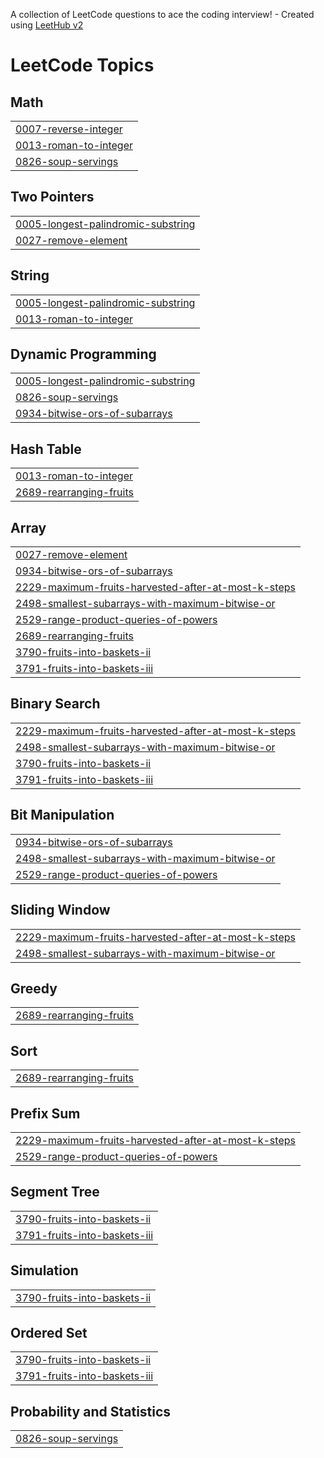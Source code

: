 A collection of LeetCode questions to ace the coding interview! - Created using [LeetHub v2](https://github.com/arunbhardwaj/LeetHub-2.0)
<!---LeetCode Topics Start-->
# LeetCode Topics
## Math
|  |
| ------- |
| [0007-reverse-integer](https://github.com/abenezer444/DSA/tree/master/0007-reverse-integer) |
| [0013-roman-to-integer](https://github.com/abenezer444/DSA/tree/master/0013-roman-to-integer) |
| [0826-soup-servings](https://github.com/abenezer444/DSA/tree/master/0826-soup-servings) |
## Two Pointers
|  |
| ------- |
| [0005-longest-palindromic-substring](https://github.com/abenezer444/DSA/tree/master/0005-longest-palindromic-substring) |
| [0027-remove-element](https://github.com/abenezer444/DSA/tree/master/0027-remove-element) |
## String
|  |
| ------- |
| [0005-longest-palindromic-substring](https://github.com/abenezer444/DSA/tree/master/0005-longest-palindromic-substring) |
| [0013-roman-to-integer](https://github.com/abenezer444/DSA/tree/master/0013-roman-to-integer) |
## Dynamic Programming
|  |
| ------- |
| [0005-longest-palindromic-substring](https://github.com/abenezer444/DSA/tree/master/0005-longest-palindromic-substring) |
| [0826-soup-servings](https://github.com/abenezer444/DSA/tree/master/0826-soup-servings) |
| [0934-bitwise-ors-of-subarrays](https://github.com/abenezer444/DSA/tree/master/0934-bitwise-ors-of-subarrays) |
## Hash Table
|  |
| ------- |
| [0013-roman-to-integer](https://github.com/abenezer444/DSA/tree/master/0013-roman-to-integer) |
| [2689-rearranging-fruits](https://github.com/abenezer444/DSA/tree/master/2689-rearranging-fruits) |
## Array
|  |
| ------- |
| [0027-remove-element](https://github.com/abenezer444/DSA/tree/master/0027-remove-element) |
| [0934-bitwise-ors-of-subarrays](https://github.com/abenezer444/DSA/tree/master/0934-bitwise-ors-of-subarrays) |
| [2229-maximum-fruits-harvested-after-at-most-k-steps](https://github.com/abenezer444/DSA/tree/master/2229-maximum-fruits-harvested-after-at-most-k-steps) |
| [2498-smallest-subarrays-with-maximum-bitwise-or](https://github.com/abenezer444/DSA/tree/master/2498-smallest-subarrays-with-maximum-bitwise-or) |
| [2529-range-product-queries-of-powers](https://github.com/abenezer444/DSA/tree/master/2529-range-product-queries-of-powers) |
| [2689-rearranging-fruits](https://github.com/abenezer444/DSA/tree/master/2689-rearranging-fruits) |
| [3790-fruits-into-baskets-ii](https://github.com/abenezer444/DSA/tree/master/3790-fruits-into-baskets-ii) |
| [3791-fruits-into-baskets-iii](https://github.com/abenezer444/DSA/tree/master/3791-fruits-into-baskets-iii) |
## Binary Search
|  |
| ------- |
| [2229-maximum-fruits-harvested-after-at-most-k-steps](https://github.com/abenezer444/DSA/tree/master/2229-maximum-fruits-harvested-after-at-most-k-steps) |
| [2498-smallest-subarrays-with-maximum-bitwise-or](https://github.com/abenezer444/DSA/tree/master/2498-smallest-subarrays-with-maximum-bitwise-or) |
| [3790-fruits-into-baskets-ii](https://github.com/abenezer444/DSA/tree/master/3790-fruits-into-baskets-ii) |
| [3791-fruits-into-baskets-iii](https://github.com/abenezer444/DSA/tree/master/3791-fruits-into-baskets-iii) |
## Bit Manipulation
|  |
| ------- |
| [0934-bitwise-ors-of-subarrays](https://github.com/abenezer444/DSA/tree/master/0934-bitwise-ors-of-subarrays) |
| [2498-smallest-subarrays-with-maximum-bitwise-or](https://github.com/abenezer444/DSA/tree/master/2498-smallest-subarrays-with-maximum-bitwise-or) |
| [2529-range-product-queries-of-powers](https://github.com/abenezer444/DSA/tree/master/2529-range-product-queries-of-powers) |
## Sliding Window
|  |
| ------- |
| [2229-maximum-fruits-harvested-after-at-most-k-steps](https://github.com/abenezer444/DSA/tree/master/2229-maximum-fruits-harvested-after-at-most-k-steps) |
| [2498-smallest-subarrays-with-maximum-bitwise-or](https://github.com/abenezer444/DSA/tree/master/2498-smallest-subarrays-with-maximum-bitwise-or) |
## Greedy
|  |
| ------- |
| [2689-rearranging-fruits](https://github.com/abenezer444/DSA/tree/master/2689-rearranging-fruits) |
## Sort
|  |
| ------- |
| [2689-rearranging-fruits](https://github.com/abenezer444/DSA/tree/master/2689-rearranging-fruits) |
## Prefix Sum
|  |
| ------- |
| [2229-maximum-fruits-harvested-after-at-most-k-steps](https://github.com/abenezer444/DSA/tree/master/2229-maximum-fruits-harvested-after-at-most-k-steps) |
| [2529-range-product-queries-of-powers](https://github.com/abenezer444/DSA/tree/master/2529-range-product-queries-of-powers) |
## Segment Tree
|  |
| ------- |
| [3790-fruits-into-baskets-ii](https://github.com/abenezer444/DSA/tree/master/3790-fruits-into-baskets-ii) |
| [3791-fruits-into-baskets-iii](https://github.com/abenezer444/DSA/tree/master/3791-fruits-into-baskets-iii) |
## Simulation
|  |
| ------- |
| [3790-fruits-into-baskets-ii](https://github.com/abenezer444/DSA/tree/master/3790-fruits-into-baskets-ii) |
## Ordered Set
|  |
| ------- |
| [3790-fruits-into-baskets-ii](https://github.com/abenezer444/DSA/tree/master/3790-fruits-into-baskets-ii) |
| [3791-fruits-into-baskets-iii](https://github.com/abenezer444/DSA/tree/master/3791-fruits-into-baskets-iii) |
## Probability and Statistics
|  |
| ------- |
| [0826-soup-servings](https://github.com/abenezer444/DSA/tree/master/0826-soup-servings) |
<!---LeetCode Topics End-->